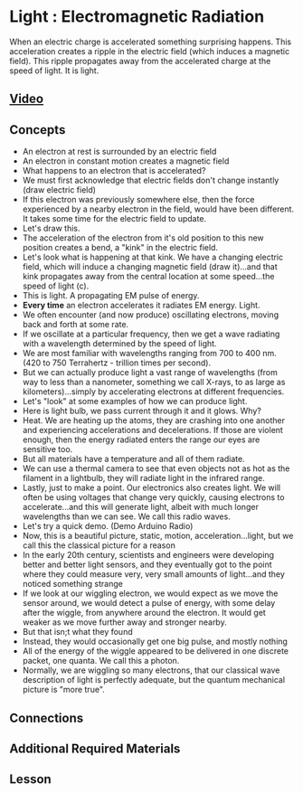 # Light : Electromagnetic Radiation
When an electric charge is accelerated something surprising happens. This acceleration creates a ripple in the electric field (which induces a magnetic field). This ripple propagates away from the accelerated charge at the speed of light. It is light.

## [Video](https://vimeo.com/1032447600)

## Concepts
- An electron at rest is surrounded by an electric field
- An electron in constant motion creates a magnetic field
- What happens to an electron that is accelerated?
- We must first acknowledge that electric fields don't change instantly (draw electric field)
- If this electron was previously somewhere else, then the force experienced by a nearby electron in the field, would have been different. It takes some time for the electric field to update.
- Let's draw this.
- The acceleration of the electron from it's old position to this new position creates a bend, a "kink" in the electric field.
- Let's look what is happening at that kink. We have a changing electric field, which will induce a changing magnetic field (draw it)...and that kink propagates away from the central location at some speed...the speed of light (c).
- This is light. A propagating EM pulse of energy.
- **Every time** an electron accelerates it radiates EM energy. Light.
- We often encounter (and now produce) oscillating electrons, moving back and forth at some rate.
- If we oscillate at a particular frequency, then we get a wave radiating with a wavelength determined by the speed of light.
- We are most familiar with wavelengths ranging from 700 to 400 nm. (420 to 750 Terrahertz - trillion times per second).
- But we can actually produce light a vast range of wavelengths (from way to less than a nanometer, something we call X-rays, to as large as kilometers)...simply by accelerating electrons at different frequencies.
- Let's "look" at some examples of how we can produce light.
- Here is light bulb, we  pass current through it and it glows. Why?
- Heat. We are heating up the atoms, they are crashing into one another and experiencing accelerations and decelerations. If those are violent enough, then the energy radiated enters the range our eyes are sensitive too.
- But all materials have a temperature and all of them radiate.
- We can use a thermal camera to see that even objects not as hot as the filament in a lightbulb, they will radiate light in the infrared range.
- Lastly, just to make a point. Our electronics also creates light. We will often be using voltages that change very quickly, causing electrons to accelerate...and this will generate light, albeit with much longer wavelengths than we can see. We call this radio waves.
- Let's try a quick demo. (Demo Arduino Radio)
- Now, this is a beautiful picture, static, motion, acceleration...light, but we call this the classical picture for a reason
- In the early 20th century, scientists and engineers were developing better and better light sensors, and they eventually got to the point where they could measure very, very small amounts of light...and they noticed something strange
- If we look at our wiggling electron, we would expect as we move the sensor around, we would detect a pulse of energy, with some delay after the wiggle, from anywhere around the electron. It would get weaker as we move further away and stronger nearby.
- But that isn;t what they found
- Instead, they would occasionally get one big pulse, and mostly nothing
- All of the energy of the wiggle appeared to be delivered in one discrete packet, one quanta. We call this a photon.
- Normally, we are wiggling so many electrons, that our classical wave description of light is perfectly adequate, but the quantum mechanical picture is "more true".

## Connections

## Additional Required Materials

## Lesson

